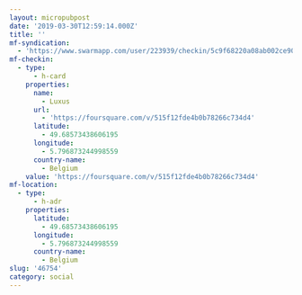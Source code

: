 ```yaml
---
layout: micropubpost
date: '2019-03-30T12:59:14.000Z'
title: ''
mf-syndication:
  - 'https://www.swarmapp.com/user/223939/checkin/5c9f68220a08ab002ce9001e'
mf-checkin:
  - type:
      - h-card
    properties:
      name:
        - Luxus
      url:
        - 'https://foursquare.com/v/515f12fde4b0b78266c734d4'
      latitude:
        - 49.68573438606195
      longitude:
        - 5.796873244998559
      country-name:
        - Belgium
    value: 'https://foursquare.com/v/515f12fde4b0b78266c734d4'
mf-location:
  - type:
      - h-adr
    properties:
      latitude:
        - 49.68573438606195
      longitude:
        - 5.796873244998559
      country-name:
        - Belgium
slug: '46754'
category: social
---
```

